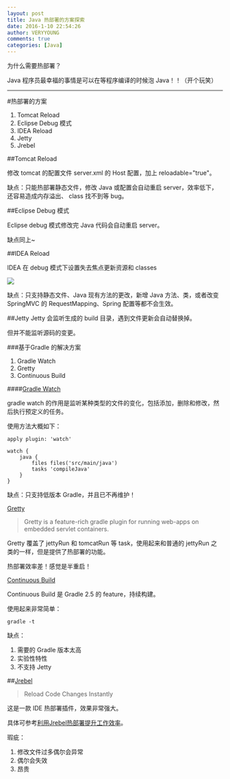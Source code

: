 ```yaml
---
layout: post
title: Java 热部署的方案探索
date: 2016-1-10 22:54:26
author: VERYYOUNG
comments: true
categories: [Java]
---
```


为什么需要热部署？

Java 程序员最幸福的事情是可以在等程序编译的时候泡 Java！！（开个玩笑）



<!-- more -->

----------

#热部署的方案


1.	Tomcat Reload 
2.	Eclipse Debug 模式
3.	IDEA Reload
4.	Jetty
5.	Jrebel

##Tomcat Reload


修改 tomcat 的配置文件 server.xml 的 Host 配置，加上 reloadable="true"。

缺点：只能热部署静态文件，修改 Java 或配置会自动重启 server，效率低下，还容易造成内存溢出、 class 找不到等 bug。 


##Eclipse Debug 模式

Eclipse debug 模式修改完 Java 代码会自动重启 server。

缺点同上~


##IDEA Reload

IDEA 在 debug 模式下设置失去焦点更新资源和 classes 

![](http://veryyoung.u.qiniudn.com/20151211144609.png)

缺点：只支持静态文件、Java 现有方法的更改，新增 Java 方法、类，或者改变 SpringMVC 的 RequestMapping、Spring 配置等都不会生效。 


##Jetty
Jetty 会监听生成的 build 目录，遇到文件更新会自动替换掉。

但并不能监听源码的变更。



###基于Gradle 的解决方案

1.	Gradle Watch 
2.	Gretty
3.	Continuous Build


####[Gradle Watch](https://github.com/bluepapa32/gradle-watch-plugin)

gradle watch 的作用是监听某种类型的文件的变化，包括添加，删除和修改，然后执行预定义的任务。


使用方法大概如下：

    apply plugin: 'watch'

    watch {
        java {
            files files('src/main/java')
            tasks 'compileJava'
        }
    }
 
 
 缺点：只支持低版本 Gradle，并且已不再维护！
 
 
 
 [Gretty](https://github.com/akhikhl/gretty)
 
 >Gretty is a feature-rich gradle plugin for running web-apps on embedded servlet containers. 
 
 Gretty 覆盖了 jettyRun 和 tomcatRun 等 task，使用起来和普通的 jettyRun 之类的一样，但是提供了热部署的功能。
 
 热部署效率差！感觉是半重启！
 
 
 [Continuous Build](http://gradle.org/feature-spotlight-continuous-build/)
 
 Continuous Build 是 Gradle 2.5 的 feature，持续构建。
 
 使用起来非常简单：
 
    gradle -t
    
缺点：


1.	需要的 Gradle 版本太高  
2.	实验性特性
3.	不支持 Jetty


##[Jrebel](http://zeroturnaround.com/software/jrebel/)

>Reload Code Changes Instantly
 
这是一款 IDE 热部署插件，效果非常强大。

具体可参考[利用Jrebel热部署提升工作效率](/blog/2015/02/05/using-jrebel-hot-deployment-making-work-efficiency.html)。

瑕疵：

1.	修改文件过多偶尔会异常
2.	偶尔会失效
3.	昂贵

